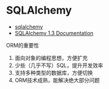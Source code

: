 # SQLAlchemy

* [sqlalchemy](https://www.sqlalchemy.org/)
* [SQLAlchemy 1.3 Documentation](https://docs.sqlalchemy.org/en/13/)


ORM的重要性
1. 面向对象的编程思想，方便扩充
2. 少些（几乎不写）SQL，提升开发效率
3. 支持多种类型的数据库，方便切换
4. ORM技术成熟，能解决绝大部分问题


